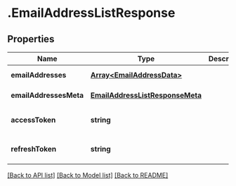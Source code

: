 # .EmailAddressListResponse

## Properties

Name | Type | Description | Notes
------------ | ------------- | ------------- | -------------
**emailAddresses** | [**Array&lt;EmailAddressData&gt;**](EmailAddressData.md) |  | [default to undefined]
**emailAddressesMeta** | [**EmailAddressListResponseMeta**](EmailAddressListResponseMeta.md) |  | [default to undefined]
**accessToken** | **string** |  | [optional] [default to undefined]
**refreshToken** | **string** |  | [optional] [default to undefined]


[[Back to API list]](../README.md#documentation-for-api-endpoints) [[Back to Model list]](../README.md#documentation-for-models) [[Back to README]](../README.md)
